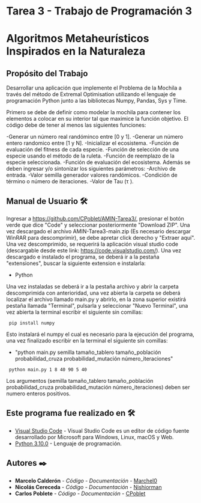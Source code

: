 # Tarea 3 - Trabajo de Programación 3
# Algoritmos Metaheurísticos Inspirados en la Naturaleza
## Propósito del Trabajo

Desarrollar una aplicación que implemente el Problema de la Mochila a través del método de Extremal Optimisation utilizando el lenguaje de programación Python junto a las bibliotecas Numpy, Pandas, Sys y Time.

Primero se debe de definir como modelar la mochila para contener los elementos a colocar en su interior tal que maximice la función objetivo. El código debe de tener al menos las siguientes funciones:

-Generar un número real randóminco entre [0 y 1].
-Generar un número entero randomico entre [1 y N].
-Inicializar el ecosistema.
-Función de evaluación del fitness de cada especie.
-Función de selección de una especie usando el método de la ruleta.
-Función de reemplazo de la especie seleccionada.
-Función de evaluación del ecosistema.
Además se deben ingresar y/o sintonizar los siguientes parámetros:
-Archivo de entrada.
-Valor semilla generador valores randómicos.
-Condición de término o número de iteraciones.
-Valor de Tau (τ ).

## Manual de Usuario 🛠️
Ingresar a https://github.com/CPoblet/AMIN-Tarea3/, presionar el botón verde que dice "Code" y seleccionar posteriormente "Download ZIP".
Una vez descargado el archivo AMIN-Tarea3-main.zip (Es necesario descargar WinRAR para descomprimir), se debe apretar click derecho y "Extraer aquí".
Una vez descomprimido, se requerirá la aplicación visual studio code (descargable desde este link: https://code.visualstudio.com/).
Una vez descargado e instalado el programa, se deberá ir a la pestaña "extensiones", buscar la siguiente extension e instalarla:

- Python

Una vez instaladas se deberá ir a la pestaña archivo y abrir la carpeta descomprimida con anterioridad, una vez abierta la carpeta se deberá localizar el archivo llamado main.py y abrirlo, en la zona superior existirá pestaña llamada "Terminal", pulsarla y seleccionar "Nuevo Terminal", una vez abierta la terminal escribir el siguiente sin comillas:

~~~ 
 pip install numpy
~~~

Esto instalará el numpy el cual es necesario para la ejecución del programa, una vez finalizado escribir en la terminal el siguiente sin comillas:

- "python main.py semilla tamaño_tablero tamaño_población probabilidad_cruza probabilidad_mutación número_iteraciones"
~~~ 
 python main.py 1 8 40 90 5 40
~~~

Los argumentos (semilla tamaño_tablero tamaño_población probabilidad_cruza probabilidad_mutación número_iteraciones) deben ser numero enteros positivos.
## Este programa fue realizado en 🛠️
* [Visual Studio Code](https://code.visualstudio.com) - Visual Studio Code es un editor de código fuente desarrollado por Microsoft para Windows, Linux, macOS y Web.
* [Python 3.10.0](https://www.python.org/downloads/release/python-3100/) - Lenguaje de programación.
## Autores ✒️
* **Marcelo Calderón** - *Código - Documentación* - [Marchel0](https://github.com/Marchel0)
* **Nicolás Cereceda** - *Código - Documentación* - [Nishiorman](https://github.com/Nishiorman)
* **Carlos Poblete** - *Código - Documentación* - [CPoblet](https://github.com/CPoblet)

